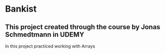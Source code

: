 # Bankist
## This project created through the course by Jonas Schmedtmann in UDEMY

In this project practiced working with Arrays
